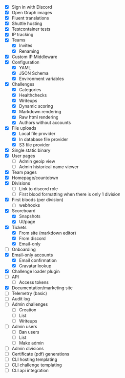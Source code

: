 - [x] Sign in with Discord
- [x] Open Graph images
- [x] Fluent translations
- [x] Shuttle hosting
- [x] Testcontainer tests
- [x] IP tracking
- [x] Teams
  - [x] Invites
  - [x] Renaming
- [x] Custom IP Middleware
- [x] Configuration
  - [x] YAML
  - [x] JSON Schema
  - [x] Environment variables
- [x] Challenges
  - [x] Categories
  - [x] Healthchecks
  - [x] Writeups
  - [x] Dynamic scoring
  - [x] Markdown rendering
  - [x] Raw html rendering
  - [x] Authors without accounts
- [x] File uploads
  - [x] Local file provider
  - [x] In database file provider
  - [x] S3 file provider
- [x] Single static binary
- [x] User pages
  - [ ] Admin geoip view
  - [ ] Admin historical name viewer
- [x] Team pages
- [x] Homepage/countdown
- [x] Divisions
  - [ ] Link to discord role
  - [ ] First blood formatting when there is only 1 division
- [x] First bloods (per division)
  - [ ] webhooks
- [x] Scoreboard
  - [x] Snapshots
  - [x] UI/page
- [x] Tickets
  - [x] From site (markdown editor)
  - [x] From discord
  - [x] Email-only
- [ ] Onboarding
- [x] Email-only accounts
  - [x] Email confirmation
  - [x] Gravatar lookup
- [x] Challenge loader plugin
- [ ] API
  - [ ] Access tokens
- [x] Documentation/marketing site
- [ ] Telemetry (basic)
- [ ] Audit log
- [ ] Admin challenges
  - [ ] Creation
  - [ ] List
  - [ ] Writeups
- [ ] Admin users
  - [ ] Ban users
  - [ ] List
  - [ ] Make admin
- [ ] Admin divisions
- [ ] Certificate (pdf) generations
- [ ] CLI hosting templating
- [ ] CLI challenge templating
- [ ] CLI api integration
